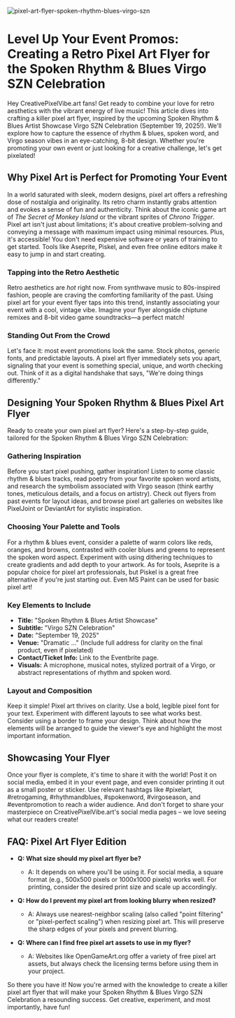 ![pixel-art-flyer-spoken-rhythm-blues-virgo-szn](https://images.pexels.com/photos/29858812/pexels-photo-29858812.jpeg?auto=compress&cs=tinysrgb&fit=crop&h=627&w=1200)

# Level Up Your Event Promos: Creating a Retro Pixel Art Flyer for the Spoken Rhythm & Blues Virgo SZN Celebration

Hey CreativePixelVibe.art fans! Get ready to combine your love for retro aesthetics with the vibrant energy of live music! This article dives into crafting a killer pixel art flyer, inspired by the upcoming Spoken Rhythm & Blues Artist Showcase Virgo SZN Celebration (September 19, 2025!). We'll explore how to capture the essence of rhythm & blues, spoken word, and Virgo season vibes in an eye-catching, 8-bit design. Whether you're promoting your own event or just looking for a creative challenge, let's get pixelated!

## Why Pixel Art is Perfect for Promoting Your Event

In a world saturated with sleek, modern designs, pixel art offers a refreshing dose of nostalgia and originality. Its retro charm instantly grabs attention and evokes a sense of fun and authenticity. Think about the iconic game art of *The Secret of Monkey Island* or the vibrant sprites of *Chrono Trigger*. Pixel art isn't just about limitations; it's about creative problem-solving and conveying a message with maximum impact using minimal resources. Plus, it's accessible! You don't need expensive software or years of training to get started. Tools like Aseprite, Piskel, and even free online editors make it easy to jump in and start creating.

### Tapping into the Retro Aesthetic

Retro aesthetics are *hot* right now. From synthwave music to 80s-inspired fashion, people are craving the comforting familiarity of the past. Using pixel art for your event flyer taps into this trend, instantly associating your event with a cool, vintage vibe. Imagine your flyer alongside chiptune remixes and 8-bit video game soundtracks—a perfect match! 

### Standing Out From the Crowd

Let's face it: most event promotions look the same. Stock photos, generic fonts, and predictable layouts. A pixel art flyer immediately sets you apart, signaling that your event is something special, unique, and worth checking out. Think of it as a digital handshake that says, "We're doing things differently."

## Designing Your Spoken Rhythm & Blues Pixel Art Flyer

Ready to create your own pixel art flyer? Here's a step-by-step guide, tailored for the Spoken Rhythm & Blues Virgo SZN Celebration:

### Gathering Inspiration

Before you start pixel pushing, gather inspiration! Listen to some classic rhythm & blues tracks, read poetry from your favorite spoken word artists, and research the symbolism associated with Virgo season (think earthy tones, meticulous details, and a focus on artistry). Check out flyers from past events for layout ideas, and browse pixel art galleries on websites like PixelJoint or DeviantArt for stylistic inspiration. 

### Choosing Your Palette and Tools

For a rhythm & blues event, consider a palette of warm colors like reds, oranges, and browns, contrasted with cooler blues and greens to represent the spoken word aspect. Experiment with using dithering techniques to create gradients and add depth to your artwork. As for tools, Aseprite is a popular choice for pixel art professionals, but Piskel is a great free alternative if you're just starting out. Even MS Paint can be used for basic pixel art!

### Key Elements to Include

*   **Title:** "Spoken Rhythm & Blues Artist Showcase"
*   **Subtitle:** "Virgo SZN Celebration"
*   **Date:** "September 19, 2025"
*   **Venue:** "Dramatic ..." (Include full address for clarity on the final product, even if pixelated)
*   **Contact/Ticket Info:** Link to the Eventbrite page.
*   **Visuals:** A microphone, musical notes, stylized portrait of a Virgo, or abstract representations of rhythm and spoken word.

### Layout and Composition

Keep it simple! Pixel art thrives on clarity. Use a bold, legible pixel font for your text. Experiment with different layouts to see what works best. Consider using a border to frame your design. Think about how the elements will be arranged to guide the viewer's eye and highlight the most important information.

## Showcasing Your Flyer

Once your flyer is complete, it's time to share it with the world! Post it on social media, embed it in your event page, and even consider printing it out as a small poster or sticker. Use relevant hashtags like #pixelart, #retrogaming, #rhythmandblues, #spokenword, #virgoseason, and #eventpromotion to reach a wider audience. And don't forget to share your masterpiece on CreativePixelVibe.art's social media pages – we love seeing what our readers create!

## FAQ: Pixel Art Flyer Edition

*   **Q: What size should my pixel art flyer be?**
    *   A: It depends on where you'll be using it. For social media, a square format (e.g., 500x500 pixels or 1000x1000 pixels) works well. For printing, consider the desired print size and scale up accordingly.

*   **Q: How do I prevent my pixel art from looking blurry when resized?**
    *   A: Always use nearest-neighbor scaling (also called "point filtering" or "pixel-perfect scaling") when resizing pixel art. This will preserve the sharp edges of your pixels and prevent blurring.

*   **Q: Where can I find free pixel art assets to use in my flyer?**
    *   A: Websites like OpenGameArt.org offer a variety of free pixel art assets, but always check the licensing terms before using them in your project.

So there you have it! Now you're armed with the knowledge to create a killer pixel art flyer that will make your Spoken Rhythm & Blues Virgo SZN Celebration a resounding success. Get creative, experiment, and most importantly, have fun!